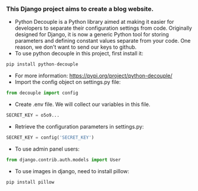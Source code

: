 ### This Django project aims to create a blog website.
- Python Decouple is a Python library aimed at making it easier for developers to separate their configuration settings from code. Originally designed for Django, it is now a generic Python tool for storing parameters and defining constant values separate from your code. One reason, we don't want to send our keys to github.
- To use python decouple in this project, first install it:
```py
pip install python-decouple
```
- For more information: https://pypi.org/project/python-decouple/
- Import the config object on settings.py file:
```py
from decouple import config
```
- Create .env file. We will collect our variables in this file.
```py
SECRET_KEY = o5o9...
```
- Retrieve the configuration parameters in settings.py:
```py
SECRET_KEY = config('SECRET_KEY')
```
- To use admin panel users:
```py
from django.contrib.auth.models import User
```
- To use images in django, need to install pillow:
```py
pip install pillow
```